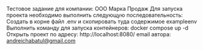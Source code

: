 Тестовое задание для компании: ООО Марка Продаж
Для запуска проекта необходимо выполнить следующую последовательность:
Cоздать в корне файл .env и скопировать туда содержимое exampleenv
Выполнить команду для запуска контейнеров: docker compose up -d
Открыть проект по адресу: http://localhost:8080/
email автора: andreichabatul@gmail.com